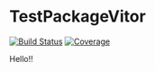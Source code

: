 # TestPackageVitor

[![Build Status](https://github.com/vitorfarinhaluz/TestPackageVitor.jl/actions/workflows/CI.yml/badge.svg?branch=main)](https://github.com/vitorfarinhaluz/TestPackageVitor.jl/actions?query=workflow%3Aci)
[![Coverage](https://codecov.io/gh/vitorfarinhaluz/TestPackageVitor.jl/branch/master/graph/badge.svg)](https://codecov.io/gh/vitorfarinhaluz/TestPackageVitor.jl)

Hello!!
